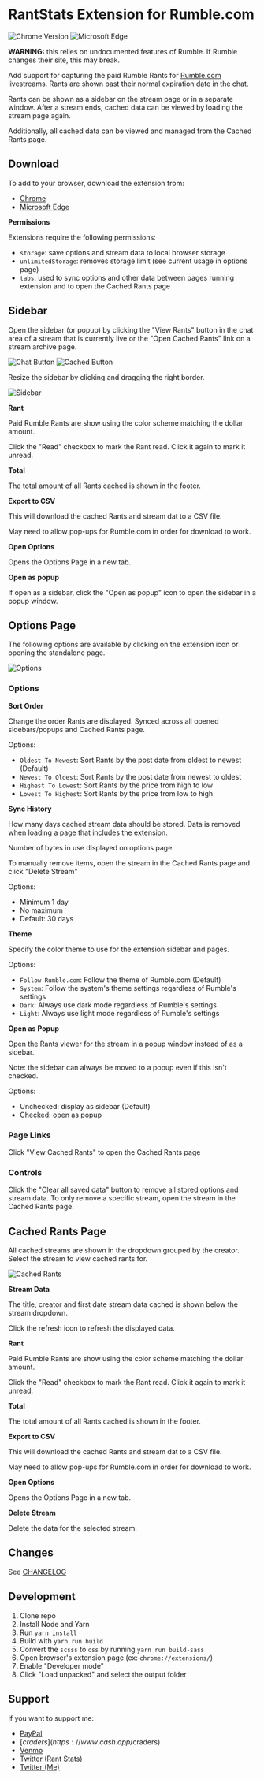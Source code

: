 # RantStats Extension for Rumble.com

![Chrome Version](https://img.shields.io/chrome-web-store/v/liahjgfmodjgeakahommamnmbjgicpmh?style=flat-square)
![Microsoft Edge](https://img.shields.io/badge/dynamic/json?label=microsoft%20edge%20add-on&query=%24.version&url=https%3A%2F%2Fmicrosoftedge.microsoft.com%2Faddons%2Fgetproductdetailsbycrxid%2Fdfhpfnfhllhmfmkcambimnafeklpgkdm&style=flat-square)

**WARNING:** this relies on undocumented features of Rumble. If Rumble changes their site, this may break.

Add support for capturing the paid Rumble Rants for [Rumble.com](https://rumble.com/) livestreams.
Rants are shown past their normal expiration date in the chat.

Rants can be shown as a sidebar on the stream page or in a separate window. After a stream ends, cached data can be
viewed by loading the stream page again.

Additionally, all cached data can be viewed and managed from the Cached Rants page.

## Download

To add to your browser, download the extension from:

-   [Chrome](https://chrome.google.com/webstore/detail/rantstats-extension-for-r/liahjgfmodjgeakahommamnmbjgicpmh)
-   [Microsoft Edge](https://microsoftedge.microsoft.com/addons/detail/dfhpfnfhllhmfmkcambimnafeklpgkdm)

**Permissions**

Extensions require the following permissions:

-   `storage`: save options and stream data to local browser storage
-   `unlimitedStorage`: removes storage limit (see current usage in options page)
-   `tabs`: used to sync options and other data between pages running extension and to open the Cached Rants page

## Sidebar

Open the sidebar (or popup) by clicking the "View Rants" button in the chat area of a stream that is currently live or
the "Open Cached Rants" link on a stream archive page.

![Chat Button](images/chat-small.png) ![Cached Button](images/cached-button.png)

Resize the sidebar by clicking and dragging the right border.

![Sidebar](images/page-small.png)

**Rant**

Paid Rumble Rants are show using the color scheme matching the dollar amount.

Click the "Read" checkbox to mark the Rant read. Click it again to mark it unread.

**Total**

The total amount of all Rants cached is shown in the footer.

**Export to CSV**

This will download the cached Rants and stream dat to a CSV file.

May need to allow pop-ups for Rumble.com in order for download to work.

**Open Options**

Opens the Options Page in a new tab.

**Open as popup**

If open as a sidebar, click the "Open as popup" icon to open the sidebar in a popup window.

## Options Page

The following options are available by clicking on the extension icon or opening the standalone page.

![Options](images/options-popup.png)

### Options

**Sort Order**

Change the order Rants are displayed. Synced across all opened sidebars/popups and Cached Rants page.

Options:

-   `Oldest To Newest`: Sort Rants by the post date from oldest to newest (Default)
-   `Newest To Oldest`: Sort Rants by the post date from newest to oldest
-   `Highest To Lowest`: Sort Rants by the price from high to low
-   `Lowest To Highest`: Sort Rants by the price from low to high

**Sync History**

How many days cached stream data should be stored. Data is removed when loading a page that includes the extension.

Number of bytes in use displayed on options page.

To manually remove items, open the stream in the Cached Rants page and click "Delete Stream"

Options:

-   Minimum 1 day
-   No maximum
-   Default: 30 days

**Theme**

Specify the color theme to use for the extension sidebar and pages.

Options:

-   `Follow Rumble.com`: Follow the theme of Rumble.com (Default)
-   `System`: Follow the system's theme settings regardless of Rumble's settings
-   `Dark`: Always use dark mode regardless of Rumble's settings
-   `Light`: Always use light mode regardless of Rumble's settings

**Open as Popup**

Open the Rants viewer for the stream in a popup window instead of as a sidebar.

Note: the sidebar can always be moved to a popup even if this isn't checked.

Options:

-   Unchecked: display as sidebar (Default)
-   Checked: open as popup

### Page Links

Click "View Cached Rants" to open the Cached Rants page

### Controls

Click the "Clear all saved data" button to remove all stored options and stream data.
To only remove a specific stream, open the stream in the Cached Rants page.

## Cached Rants Page

All cached streams are shown in the dropdown grouped by the creator. Select the stream to view cached rants for.

![Cached Rants](images/cached-rants-page.png)

**Stream Data**

The title, creator and first date stream data cached is shown below the stream dropdown.

Click the refresh icon to refresh the displayed data.

**Rant**

Paid Rumble Rants are show using the color scheme matching the dollar amount.

Click the "Read" checkbox to mark the Rant read. Click it again to mark it unread.

**Total**

The total amount of all Rants cached is shown in the footer.

**Export to CSV**

This will download the cached Rants and stream dat to a CSV file.

May need to allow pop-ups for Rumble.com in order for download to work.

**Open Options**

Opens the Options Page in a new tab.

**Delete Stream**

Delete the data for the selected stream.

## Changes

See [CHANGELOG](CHANGELOG.md)

## Development

1. Clone repo
2. Install Node and Yarn
3. Run `yarn install`
4. Build with `yarn run build`
5. Convert the `scsss` to `css` by running `yarn run build-sass`
6. Open browser's extension page (ex: `chrome://extensions/`)
7. Enable "Developer mode"
8. Click "Load unpacked" and select the output folder

## Support

If you want to support me:

-   [PayPal](https://www.paypal.me/stevencrader)
-   [$craders](https://www.cash.app/$craders)
-   [Venmo](https://venmo.com/code?user_id=467277291978752568&created=1654152122)
-   [Twitter (Rant Stats)](https://twitter.com/stevencrader)
-   [Twitter (Me)](https://twitter.com/rantstats_com)

